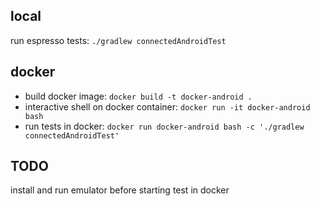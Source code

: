 ## local

run espresso tests: `./gradlew connectedAndroidTest`

## docker

* build docker image: `docker build -t docker-android .`
* interactive shell on docker container: `docker run -it docker-android bash`
* run tests in docker: `docker run docker-android bash -c './gradlew connectedAndroidTest'`

## TODO

install and run emulator before starting test in docker